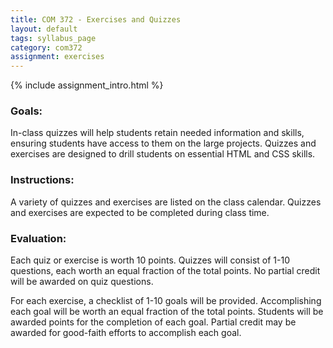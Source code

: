 ```yaml
---
title: COM 372 - Exercises and Quizzes
layout: default
tags: syllabus_page
category: com372
assignment: exercises
---
```


{% include assignment_intro.html %}

### Goals:
In-class quizzes will help students retain needed information and skills, ensuring students have access to them on the large projects. Quizzes and exercises are designed to drill students on essential HTML and CSS skills.

### Instructions:

A variety of quizzes and exercises are listed on the class calendar. Quizzes and exercises are expected to be completed during class time.

### Evaluation:

Each quiz or exercise is worth 10 points. Quizzes will consist of 1-10 questions, each worth an equal fraction of the total points. No partial credit will be awarded on quiz questions.  

For each exercise, a checklist of 1-10 goals will be provided. Accomplishing each goal will be worth an equal fraction of the total points. Students will be awarded points for the completion of each goal. Partial credit may be awarded for good-faith efforts to accomplish each goal. 

